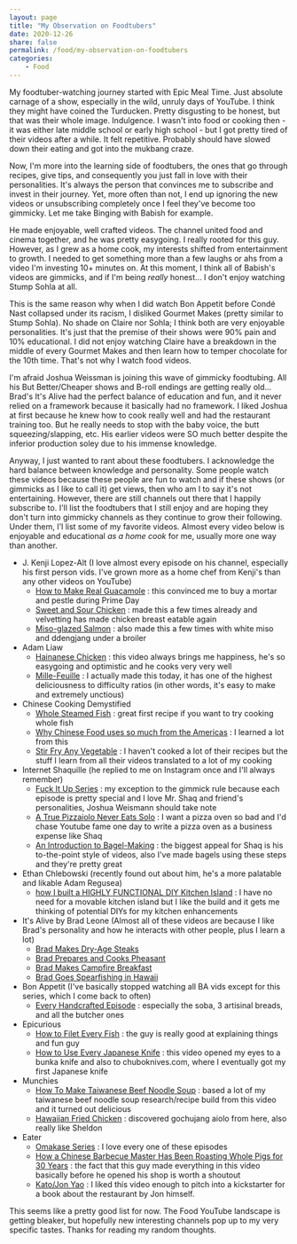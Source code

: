 ```yaml
---
layout: page
title: "My Observation on Foodtubers"
date: 2020-12-26
share: false
permalink: /food/my-observation-on-foodtubers
categories:
    - Food
---
```


My foodtuber-watching journey started with Epic Meal Time. Just absolute carnage of a show, especially in the wild, unruly days of YouTube. I think they might have coined the Turducken. Pretty disgusting to be honest, but that was their whole image. Indulgence. I wasn't into food or cooking then - it was either late middle school or early high school - but I got pretty tired of their videos after a while. It felt repetitive. Probably should have slowed down their eating and got into the mukbang craze.

Now, I'm more into the learning side of foodtubers, the ones that go through recipes, give tips, and consequently you just fall in love with their personalities. It's always the person that convinces me to subscribe and invest in their journey. Yet, more often than not, I end up ignoring the new videos or unsubscribing completely once I feel they've become too gimmicky. Let me take Binging with Babish for example.

He made enjoyable, well crafted videos. The channel united food and cinema together, and he was pretty easygoing. I really rooted for this guy. However, as I grew as a home cook, my interests shifted from entertainment to growth. I needed to get something more than a few laughs or ahs from a video I'm investing 10+ minutes on. At this moment, I think all of Babish's videos are gimmicks, and if I'm being *really* honest... I don't enjoy watching Stump Sohla at all.

This is the same reason why when I did watch Bon Appetit before Condé Nast collapsed under its racism, I disliked Gourmet Makes (pretty similar to Stump Sohla). No shade on Claire nor Sohla; I think both are very enjoyable personalities. It's just that the premise of their shows were 90% pain and 10% educational. I did not enjoy watching Claire have a breakdown in the middle of every Gourmet Makes and then learn how to temper chocolate for the 10th time. That's not why I watch food videos.

I'm afraid Joshua Weissman is joining this wave of gimmicky foodtubing. All his But Better/Cheaper shows and B-roll endings are getting really old... Brad's It's Alive had the perfect balance of education and fun, and it never relied on a framework because it basically had no framework. I liked Joshua at first because he knew how to cook really well and had the restaurant training too. But he really needs to stop with the baby voice, the butt squeezing/slapping, etc. His earlier videos were SO much better despite the inferior production soley due to his immense knowledge.

Anyway, I just wanted to rant about these foodtubers. I acknowledge the hard balance between knowledge and personality. Some people watch these videos because these people are fun to watch and if these shows (or gimmicks as I like to call it) get views, then who am I to say it's not entertaining. However, there are still channels out there that I happily subscribe to. I'll list the foodtubers that I still enjoy and are hoping they don't turn into gimmicky channels as they continue to grow their following. Under them, I'l list some of my favorite videos. Almost every video below is enjoyable and educational *as a home cook* for me, usually more one way than another.

- J. Kenji Lopez-Alt (I love almost every episode on his channel, especially his first person vids. I've grown more as a home chef from Kenji's than any other videos on YouTube)
    - [How to Make Real Guacamole](https://youtu.be/7KjWFcIi4_8) : this convinced me to buy a mortar and pestle during Prime Day
    - [Sweet and Sour Chicken](https://youtu.be/BNyVPQoCibg) : made this a few times already and velvetting has made chicken breast eatable again
    - [Miso-glazed Salmon](https://youtu.be/51GpBG4iJcA) : also made this a few times with white miso and ddengjang under a broiler
- Adam Liaw
    - [Hainanese Chicken](https://youtu.be/XPA3rn1XImY) : this video always brings me happiness, he's so easygoing and optimistic and he cooks very very well
    - [Mille-Feuille](https://www.youtube.com/watch?v=PPQOTKxj63Y) : I actually made this today, it has one of the highest deliciousness to difficulty ratios (in other words, it's easy to make and extremely unctious)
- Chinese Cooking Demystified
    - [Whole Steamed Fish](https://www.youtube.com/watch?v=dUyw0V7X1tg) : great first recipe if you want to try cooking whole fish
    - [Why Chinese Food uses so much from the Americas](https://www.youtube.com/watch?v=irrRrr1FvmQ) : I learned a lot from this
    - [Stir Fry Any Vegetable](https://www.youtube.com/watch?v=a-Yu8qOAEYQ) : I haven't cooked a lot of their recipes but the stuff I learn from all their videos translated to a lot of my cooking
- Internet Shaquille (he replied to me on Instagram once and I'll always remember)
    - [Fuck It Up Series](https://youtube.com/playlist?list=PLr0nckv6sftk8tx9U3ywSWJ4Y_jRokB2x) : my exception to the gimmick rule because each episode is pretty special and I love Mr. Shaq and friend's personalities, Joshua Weismann should take note
    - [A True Pizzaiolo Never Eats Solo](https://www.youtube.com/watch?v=zGQ71_bjvSw) : I want a pizza oven so bad and I'd chase Youtube fame one day to write a pizza oven as a business expense like Shaq
    - [An Introduction to Bagel-Making](https://www.youtube.com/watch?v=W6B6fGhOm3g) : the biggest appeal for Shaq is his to-the-point style of videos, also I've made bagels using these steps and they're pretty great
- Ethan Chlebowski (recently found out about him, he's a more palatable and likable Adam Regusea)
    - [how I built a HIGHLY FUNCTIONAL DIY Kitchen Island](https://youtu.be/k6m0XH1fV7w) : I have no need for a movable kitchen island but I like the build and it gets me thinking of potential DIYs for my kitchen enhancements
- It's Alive by Brad Leone (Almost all of these videos are because I like Brad's personality and how he interacts with other people, plus I learn a lot)
    - [Brad Makes Dry-Age Steaks](https://youtu.be/RAWvd_9La5c)
    - [Brad Prepares and Cooks Pheasant](https://youtu.be/i80OccEM1Fo)
    - [Brad Makes Campfire Breakfast](https://youtu.be/yyubL84R5Mo)
    - [Brad Goes Spearfishing in Hawaii](https://youtu.be/iXsVKqDXrZE)
- Bon Appetit (I've basically stopped watching all BA vids except for this series, which I come back to often)
    - [Every Handcrafted Episode](https://youtube.com/playlist?list=PLKtIunYVkv_SsxML1CfZLcTDYsUnBewaf) : especially the soba, 3 artisinal breads, and all the butcher ones
- Epicurious
    - [How to Filet Every Fish](https://youtu.be/wcueSXGueJs) : the guy is really good at explaining things and fun guy
    - [How to Use Every Japanese Knife](https://youtu.be/FDNNG9doFe4) : this video opened my eyes to a bunka knife and also to chuboknives.com, where I eventually got my first Japanese knife
- Munchies
    - [How To Make Taiwanese Beef Noodle Soup](https://www.youtube.com/watch?v=IK1m8rnjk2w) : based a lot of my taiwanese beef noodle soup research/recipe build from this video and it turned out delicious
    - [Hawaiian Fried Chicken](https://youtu.be/ek_CUJY-Jmc) : discovered gochujang aiolo from here, also really like Sheldon
- Eater
    - [Omakase Series](https://youtube.com/playlist?list=PLUeEVLHfB5-Qsx-3arUU2tLGzHvsJ_yOB) : I love every one of these episodes
    - [How a Chinese Barbecue Master Has Been Roasting Whole Pigs for 30 Years](https://youtu.be/YsyHUkUuwo8) : the fact that this guy made everything in this video basically before he opened his shop is worth a shoutout
    - [Kato/Jon Yao](https://www.youtube.com/watch?v=NGbFtTYQpus) : I liked this video enough to pitch into a kickstarter for a book about the restaurant by Jon himself.

This seems like a pretty good list for now. The Food YouTube landscape is getting bleaker, but hopefully new interesting channels pop up to my very specific tastes. Thanks for reading my random thoughts. 